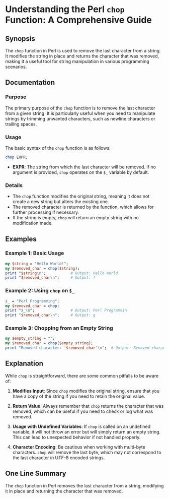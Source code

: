<!--
Meta Description: # Understanding the Perl `chop` Function: A Comprehensive Guide ## Synopsis The `chop` function in Perl is used to remove the last character from a st...
Meta Keywords: chop, string, character, perl, removed
-->

# Understanding the Perl `chop` Function: A Comprehensive Guide

## Synopsis
The `chop` function in Perl is used to remove the last character from a string. It modifies the string in place and returns the character that was removed, making it a useful tool for string manipulation in various programming scenarios.

## Documentation
### Purpose
The primary purpose of the `chop` function is to remove the last character from a given string. It is particularly useful when you need to manipulate strings by trimming unwanted characters, such as newline characters or trailing spaces.

### Usage
The basic syntax of the `chop` function is as follows:

```perl
chop EXPR;
```

- **EXPR**: The string from which the last character will be removed. If no argument is provided, `chop` operates on the `$_` variable by default.

### Details
- The `chop` function modifies the original string, meaning it does not create a new string but alters the existing one.
- The removed character is returned by the function, which allows for further processing if necessary.
- If the string is empty, `chop` will return an empty string with no modification made.

## Examples
### Example 1: Basic Usage
```perl
my $string = "Hello World!";
my $removed_char = chop($string);
print "$string\n";           # Output: Hello World
print "$removed_char\n";     # Output: !
```

### Example 2: Using `chop` on `$_`
```perl
$_ = "Perl Programming";
my $removed_char = chop;
print "$_\n";                # Output: Perl Programmin
print "$removed_char\n";     # Output: g
```

### Example 3: Chopping from an Empty String
```perl
my $empty_string = "";
my $removed_char = chop($empty_string);
print "Removed character: '$removed_char'\n";  # Output: Removed character: ''
```

## Explanation
While `chop` is straightforward, there are some common pitfalls to be aware of:

1. **Modifies Input**: Since `chop` modifies the original string, ensure that you have a copy of the string if you need to retain the original value.
   
2. **Return Value**: Always remember that `chop` returns the character that was removed, which can be useful if you need to check or log what was removed.

3. **Usage with Undefined Variables**: If `chop` is called on an undefined variable, it will not throw an error but will simply return an empty string. This can lead to unexpected behavior if not handled properly.

4. **Character Encoding**: Be cautious when working with multi-byte characters. `chop` will remove the last byte, which may not correspond to the last character in UTF-8 encoded strings.

## One Line Summary
The `chop` function in Perl removes the last character from a string, modifying it in place and returning the character that was removed.